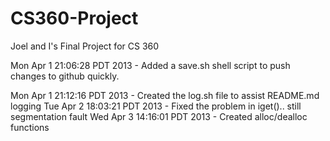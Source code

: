 CS360-Project
=============

Joel and I's Final Project for CS 360

Mon Apr  1 21:06:28 PDT 2013 - Added a save.sh shell script to push changes to github quickly.

Mon Apr  1 21:12:16 PDT 2013 - Created the log.sh file to assist README.md logging
Tue Apr  2 18:03:21 PDT 2013 - Fixed the problem in iget().. still segmentation fault
Wed Apr  3 14:16:01 PDT 2013 - Created alloc/dealloc functions
